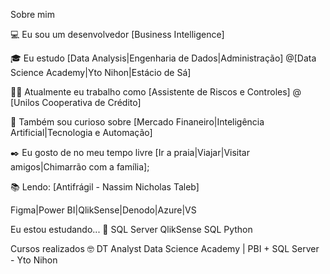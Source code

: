 Sobre mim

💻 Eu sou um desenvolvedor [Business Intelligence]

🎓 Eu estudo [Data Analysis|Engenharia de Dados|Administração] @[Data Science Academy|Yto Nihon|Estácio de Sá]

👩‍💻 Atualmente eu trabalho como [Assistente de Riscos e Controles] @ [Unilos Cooperativa de Crédito]

🔎 Também sou curioso sobre [Mercado Finaneiro|Inteligência Artificial|Tecnologia e Automação]

✒️ Eu gosto de no meu tempo livre [Ir a praia|Viajar|Visitar amigos|Chimarrão com a família];

📚 Lendo: [Antifrágil - Nassim Nicholas Taleb]

Figma|Power BI|QlikSense|Denodo|Azure|VS

Eu estou estudando... 🧩
SQL Server QlikSense SQL Python

Cursos realizados 🤓
DT Analyst Data Science Academy | PBI + SQL Server - Yto Nihon
